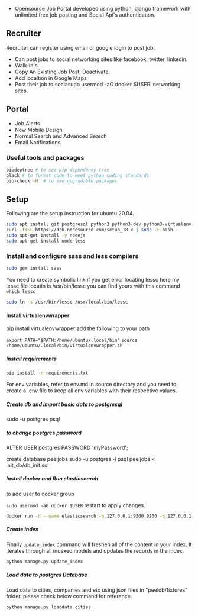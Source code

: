 - Opensource Job Portal developed using python, django framework with unlimited free job posting and Social Api's authentication.

## Recruiter

Recruiter can register using email or google login to post job.

- Can post jobs to social networking sites like facebook, twitter, linkedin.
- Walk-in's
- Copy An Existing Job Post, Deactivate.
- Add localtion in Google Maps
- Post their job to sociasudo usermod -aG docker $USERl networking sites.

## Portal

- Job Alerts
- New Mobile Design
- Normal Search and Advanced Search
- Email Notifications

### Useful tools and packages

```sh
pipdeptree # to see pip dependancy tree
black # to format code to meet python coding standards
pip-check -H  # to see upgradable packages
```

## Setup

Following are the setup instruction for ubuntu 20.04.

```bash
sudo apt install git postgresql python3 python3-dev python3-virtualenv build-essential ruby ruby-dev gem redis-server memcached redis-tools -y
curl -fsSL https://deb.nodesource.com/setup_18.x | sudo -E bash -
sudo apt-get install -y nodejs
sudo apt-get install node-less
```

### Install and configure sass and less compilers

```bash
sudo gem install sass
```

You need to create symbolic link if you get error locating lessc
here my lessc file locatin is /usr/bin/lessc
you can find yours with this command `which lessc`

```bash
sudo ln -s /usr/bin/lessc /usr/local/bin/lessc
```

#### Install virtualenvwrapper

pip install virtualenvwrapper
add the following to your path

`export PATH="$PATH:/home/ubuntu/.local/bin"`
`source /home/ubuntu/.local/bin/virtualenvwrapper.sh`

##### Install requirements

```bash
pip install -r requirements.txt
```

For env variables, refer to env.md in source directory and you need to create a .env file to keep all env variables with their respective values.

##### Create db and import basic data to postgresql

sudo -u postgres psql

##### to change postgres password

ALTER USER postgres PASSWORD 'myPassword';

create database peeljobs
sudo -u postgres -i psql peeljobs < init_db/db_init.sql

##### Install docker and Run elasticsearch

to add user to docker group

`sudo usermod -aG docker $USER`
restart to apply changes.

```bash
docker run -d --name elasticsearch -p 127.0.0.1:9200:9200 -p 127.0.0.1:9300:9300 -e "discovery.type=single-node" docker.elastic.co/elasticsearch/elasticsearch:7.17.6
```

##### Create index

Finally `update_index` command will freshen all of the content in your index. It iterates through all indexed models and updates the records in the index.

```bash
python manage.py update_index
```

##### Load data to postgres Database

Load data to cities, companies and etc using json files in "peeldb/fixtures" folder. please check below command for reference.

`python manage.py loaddata cities`
